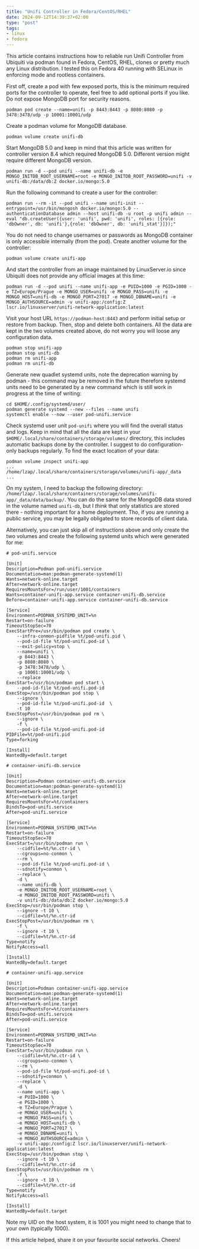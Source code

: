 ```yaml
---
title: "Unifi Controller in Fedora/CentOS/RHEL"
date: 2024-09-12T14:39:37+02:00
type: "post"
tags:
- linux
- fedora
---
```


This article contains instructions how to reliable run Unifi Controller from Ubiquiti via podman found in Fedora, CentOS, RHEL, clones or pretty much any Linux distribution. I tested this on Fedora 40 running with SELinux in enforcing mode and rootless containers.

First off, create a pod with few exposed ports, this is the minimum required ports for the controller to operate, feel free to add optional ports if you like. Do not expose MongoDB port for security reasons.

    podman pod create --name=unifi -p 8443:8443 -p 8080:8080 -p 3478:3478/udp -p 10001:10001/udp

Create a podman volume for MongoDB database.

    podman volume create unifi-db

Start MongoDB 5.0 and keep in mind that this article was written for controller version 8.4 which required MongoDB 5.0. Different version might require different MongoDB version.

    podman run -d --pod unifi --name unifi-db -e MONGO_INITDB_ROOT_USERNAME=root -e MONGO_INITDB_ROOT_PASSWORD=unifi -v unifi-db:/data/db:Z docker.io/mongo:5.0

Run the following command to create a user for the controller:

    podman run --rm -it --pod unifi --name unifi-init --entrypoint=/usr/bin/mongosh docker.io/mongo:5.0 --authenticationDatabase admin --host unifi-db -u root -p unifi admin --eval "db.createUser({user: 'unifi', pwd: 'unifi', roles: [{role: 'dbOwner', db: 'unifi'},{role: 'dbOwner', db: 'unifi_stat'}]});"

You do not need to change usernames or passwords as MongoDB container is only accessible internally (from the pod). Create another volume for the controller:

    podman volume create unifi-app

And start the controller from an image maintained by LinuxServer.io since Ubiquiti does not provide any official images at this time:

    podman run -d --pod unifi --name unifi-app -e PUID=1000 -e PGID=1000 -e TZ=Europe/Prague -e MONGO_USER=unifi -e MONGO_PASS=unifi -e MONGO_HOST=unifi-db -e MONGO_PORT=27017 -e MONGO_DBNAME=unifi -e MONGO_AUTHSOURCE=admin -v unifi-app:/config:Z lscr.io/linuxserver/unifi-network-application:latest

Visit your host URL `https://podman-host:8443` and perform initial setup or restore from backup. Then, stop and delete both containers. All the data are kept in the two volumes created above, do not worry you will loose any configuration data.

    podman stop unifi-app
    podman stop unifi-db
    podman rm unifi-app
    podman rm unifi-db

Generate new quadlet systemd units, note the deprecation warning by podman - this command may be removed in the future therefore systemd units need to be generated by a new command which is still work in progress at the time of writing:

    cd $HOME/.config/systemd/user/
    podman generate systemd --new --files --name unifi
    systemctl enable --now --user pod-unifi.service

Check systemd user unit `pod-unifi` where you will find the overall status and logs. Keep in mind that all the data are kept in your `$HOME/.local/share/containers/storage/volumes/` directory, this includes automatic backups done by the controller. I suggest to do configuration-only backups regularly. To find the exact location of your data:

    podman volume inspect unifi-app
    ...
    /home/lzap/.local/share/containers/storage/volumes/unifi-app/_data
    ...

On my system, I need to backup the following directory: `/home/lzap/.local/share/containers/storage/volumes/unifi-app/_data/data/backup/`. You can do the same for the MongoDB data stored in the volume named `unifi-db`, but I *think* that only statistics are stored there - nothing important for a home deployment. Tho, if you are running a public service, you may be legally obligated to store records of client data.

Alternatively, you can just skip all of instructions above and only create the two volumes and create the following systemd units which were generated for me:

```
# pod-unifi.service

[Unit]
Description=Podman pod-unifi.service
Documentation=man:podman-generate-systemd(1)
Wants=network-online.target
After=network-online.target
RequiresMountsFor=/run/user/1001/containers
Wants=container-unifi-app.service container-unifi-db.service
Before=container-unifi-app.service container-unifi-db.service

[Service]
Environment=PODMAN_SYSTEMD_UNIT=%n
Restart=on-failure
TimeoutStopSec=70
ExecStartPre=/usr/bin/podman pod create \
	--infra-conmon-pidfile %t/pod-unifi.pid \
	--pod-id-file %t/pod-unifi.pod-id \
	--exit-policy=stop \
	--name=unifi \
	-p 8443:8443 \
	-p 8080:8080 \
	-p 3478:3478/udp \
	-p 10001:10001/udp \
	--replace
ExecStart=/usr/bin/podman pod start \
	--pod-id-file %t/pod-unifi.pod-id
ExecStop=/usr/bin/podman pod stop \
	--ignore \
	--pod-id-file %t/pod-unifi.pod-id  \
	-t 10
ExecStopPost=/usr/bin/podman pod rm \
	--ignore \
	-f \
	--pod-id-file %t/pod-unifi.pod-id
PIDFile=%t/pod-unifi.pid
Type=forking

[Install]
WantedBy=default.target
```

```
# container-unifi-db.service

[Unit]
Description=Podman container-unifi-db.service
Documentation=man:podman-generate-systemd(1)
Wants=network-online.target
After=network-online.target
RequiresMountsFor=%t/containers
BindsTo=pod-unifi.service
After=pod-unifi.service

[Service]
Environment=PODMAN_SYSTEMD_UNIT=%n
Restart=on-failure
TimeoutStopSec=70
ExecStart=/usr/bin/podman run \
	--cidfile=%t/%n.ctr-id \
	--cgroups=no-conmon \
	--rm \
	--pod-id-file %t/pod-unifi.pod-id \
	--sdnotify=conmon \
	--replace \
	-d \
	--name unifi-db \
	-e MONGO_INITDB_ROOT_USERNAME=root \
	-e MONGO_INITDB_ROOT_PASSWORD=unifi \
	-v unifi-db:/data/db:Z docker.io/mongo:5.0
ExecStop=/usr/bin/podman stop \
	--ignore -t 10 \
	--cidfile=%t/%n.ctr-id
ExecStopPost=/usr/bin/podman rm \
	-f \
	--ignore -t 10 \
	--cidfile=%t/%n.ctr-id
Type=notify
NotifyAccess=all

[Install]
WantedBy=default.target
```

```
# container-unifi-app.service

[Unit]
Description=Podman container-unifi-app.service
Documentation=man:podman-generate-systemd(1)
Wants=network-online.target
After=network-online.target
RequiresMountsFor=%t/containers
BindsTo=pod-unifi.service
After=pod-unifi.service

[Service]
Environment=PODMAN_SYSTEMD_UNIT=%n
Restart=on-failure
TimeoutStopSec=70
ExecStart=/usr/bin/podman run \
	--cidfile=%t/%n.ctr-id \
	--cgroups=no-conmon \
	--rm \
	--pod-id-file %t/pod-unifi.pod-id \
	--sdnotify=conmon \
	--replace \
	-d \
	--name unifi-app \
	-e PUID=1000 \
	-e PGID=1000 \
	-e TZ=Europe/Prague \
	-e MONGO_USER=unifi \
	-e MONGO_PASS=unifi \
	-e MONGO_HOST=unifi-db \
	-e MONGO_PORT=27017 \
	-e MONGO_DBNAME=unifi \
	-e MONGO_AUTHSOURCE=admin \
	-v unifi-app:/config:Z lscr.io/linuxserver/unifi-network-application:latest
ExecStop=/usr/bin/podman stop \
	--ignore -t 10 \
	--cidfile=%t/%n.ctr-id
ExecStopPost=/usr/bin/podman rm \
	-f \
	--ignore -t 10 \
	--cidfile=%t/%n.ctr-id
Type=notify
NotifyAccess=all

[Install]
WantedBy=default.target
```

Note my UID on the host system, it is 1001 you might need to change that to your own (typically 1000).

If this article helped, share it on your favourite social networks. Cheers!
